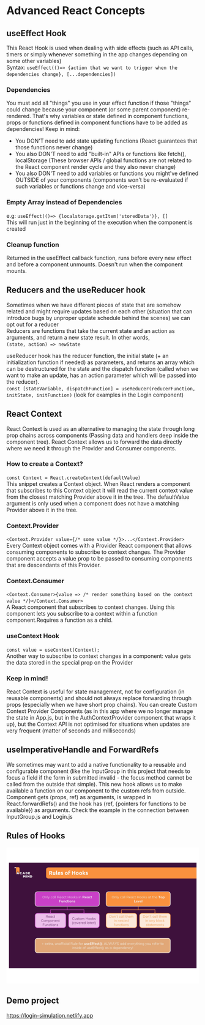 # Advanced React Concepts

## useEffect Hook

This React Hook is used when dealing with side effects (such as API calls, timers or simply whenever something in the app changes depending on some other variables)  
Syntax: `useEffect(()=> {action that we want to trigger when the dependencies change}, [...dependencies])`

### Dependencies

You must add all "things" you use in your effect function if those "things" could change because your component (or some parent component) re-rendered. That's why variables or state defined in component functions, props or functions defined in component functions have to be added as dependencies!
Keep in mind:

- You DON'T need to add state updating functions (React guarantees that those functions never change)
- You also DON'T need to add "built-in" APIs or functions like fetch(), localStorage (These browser APIs / global functions are not related to the React component render cycle and they also never change)
- You also DON'T need to add variables or functions you might've defined OUTSIDE of your components (components won't be re-evaluated if such variables or functions change and vice-versa)

### Empty Array instead of Dependencies

e.g: `useEffect(()=> {localstorage.getItem('storedData')}, []`  
This will run just in the beginning of the execution when the component is created

### Cleanup function

Returned in the useEffect callback function, runs before every new effect and before a component unmounts. Doesn't run when the component mounts.

## Reducers and the useReducer hook

Sometimes when we have different pieces of state that are somehow related and might require updates based on each other (situation that can introduce bugs by unproper update schedule behind the scenes) we can opt out for a reducer  
Reducers are functions that take the current state and an action as arguments, and return a new state result. In other words,  
`(state, action) => newState`

useReducer hook has the reducer function, the initial state (+ an initialization function if needed) as parameters, and returns an array which can be destructured for the state and the dispatch function (called when we want to make an update, has an action parameter which will be passed into the reducer).  
`const [stateVariable, dispatchFunction] = useReducer(reducerFunction, initState, initFunction)` (look for examples in the Login component)

## React Context

React Context is used as an alternative to managing the state through long prop chains across components (Passing data and handlers deep inside the component tree). React Context allows us to forward the data directly where we need it through the Provider and Consumer components.

### How to create a Context?

`const Context = React.createContext(defaultValue)`  
This snippet creates a Context object. When React renders a component that subscribes to this Context object it will read the current context value from the closest matching Provider above it in the tree. The defaultValue argument is only used when a component does not have a matching Provider above it in the tree.

### Context.Provider

`<Context.Provider value={/* some value */}>...</Context.Provider>`  
Every Context object comes with a Provider React component that allows consuming components to subscribe to context changes. The Provider component accepts a value prop to be passed to consuming components that are descendants of this Provider.

### Context.Consumer

`<Context.Consumer>{value => /* render something based on the context value */}</Context.Consumer>`  
A React component that subscribes to context changes. Using this component lets you subscribe to a context within a function component.Requires a function as a child.

### useContext Hook

`const value = useContext(Context);`  
Another way to subscribe to context changes in a component: value gets the data stored in the special prop on the Provider

### Keep in mind!

React Context is useful for state management, not for configuration (in reusable components) and should not always replace forwarding through props (especially when we have short prop chains). You can create Custom Context Provider Components (as in this app where we no longer manage the state in App.js, but in the AuthContextProvider component that wraps it up), but the Context API is not optimised for situations when updates are very frequent (matter of seconds and milliseconds)

## useImperativeHandle and ForwardRefs

We sometimes may want to add a native functionality to a reusable and configurable component (like the InputGroup in this project that needs to focus a field if the form in submitted invalid - the focus method cannot be called from the outside that simple). This new hook allows us to make available a function on our component to the custom refs from outside.  
Component gets (props, ref) as arguments, is wrapped in React.forwardRefs() and the hook has (ref, {pointers for functions to be available}) as arguments. Check the example in the connection between InputGroup.js and Login.js

## Rules of Hooks

![Rules of Hooks Slide](/src/rules-of-hooks.jpg "Rules of hooks")

## Demo project

https://login-simulation.netlify.app
